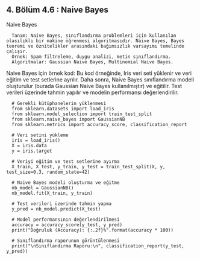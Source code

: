 ## 4. Bölüm 4.6 : Naive Bayes

Naive Bayes

      Tanım: Naive Bayes, sınıflandırma problemleri için kullanılan olasılıklı bir makine öğrenmesi algoritmasıdır. Naive Bayes, Bayes teoremi ve öznitelikler arasındaki bağımsızlık varsayımı temelinde çalışır.
      Örnek: Spam filtreleme, duygu analizi, metin sınıflandırma.
      Algoritmalar: Gaussian Naive Bayes, Multinomial Naive Bayes.


Naive Bayes için örnek kod: Bu kod örneğinde, Iris veri seti yüklenir ve veri eğitim ve test setlerine ayrılır. Daha sonra, Naive Bayes sınıflandırma modeli oluşturulur (burada Gaussian Naive Bayes kullanılmıştır) ve eğitilir. Test verileri üzerinde tahmin yapılır ve modelin performansı değerlendirilir.

      # Gerekli kütüphanelerin yüklenmesi
      from sklearn.datasets import load_iris
      from sklearn.model_selection import train_test_split
      from sklearn.naive_bayes import GaussianNB
      from sklearn.metrics import accuracy_score, classification_report
      
      # Veri setini yükleme
      iris = load_iris()
      X = iris.data
      y = iris.target
      
      # Veriyi eğitim ve test setlerine ayırma
      X_train, X_test, y_train, y_test = train_test_split(X, y, test_size=0.3, random_state=42)
      
      # Naive Bayes modeli oluşturma ve eğitme
      nb_model = GaussianNB()
      nb_model.fit(X_train, y_train)
      
      # Test verileri üzerinde tahmin yapma
      y_pred = nb_model.predict(X_test)
      
      # Model performansının değerlendirilmesi
      accuracy = accuracy_score(y_test, y_pred)
      print("Doğruluk (Accuracy): {:.2f}%".format(accuracy * 100))
      
      # Sınıflandırma raporunun görüntülenmesi
      print("\nSınıflandırma Raporu:\n", classification_report(y_test, y_pred))
